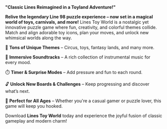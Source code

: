 
**"Classic Lines Reimagined in a Toyland Adventure!"**

**Relive the legendary Line 98 puzzle experience – now set in a magical world of toys, carnivals, and more!**
Lines Toy World is a nostalgic yet innovative puzzle game where fun, creativity, and colorful themes collide. Match and align adorable toy icons, plan your moves, and unlock new whimsical worlds along the way.

🎠 **Tons of Unique Themes** – Circus, toys, fantasy lands, and many more.

🎵 **Immersive Soundtracks** – A rich collection of instrumental music for every mood.

⏱️ **Timer & Surprise Modes** – Add pressure and fun to each round.

🔓 **Unlock New Boards & Challenges** – Keep progressing and discover what’s next.

🌟 **Perfect for All Ages** – Whether you're a casual gamer or puzzle lover, this game will keep you hooked.

Download **Lines Toy World** today and experience the joyful fusion of classic gameplay and modern charm!

